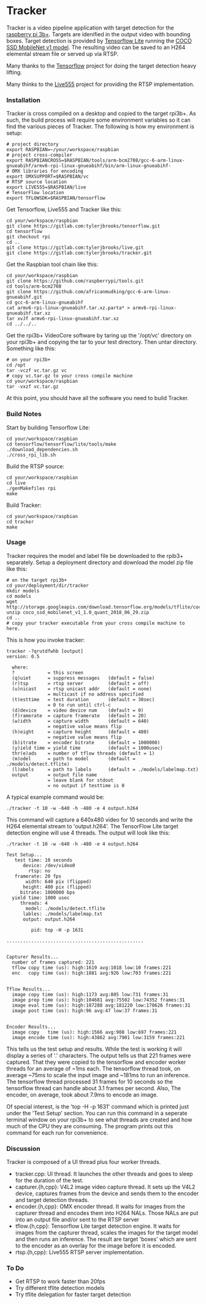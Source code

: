 # Tracker

Tracker is a video pipeline application with target detection for 
the [raspberry pi 3b+](https://www.raspberrypi.org/products/raspberry-pi-3-model-b-plus). Targets 
are idenified in the output video with bounding boxes.  Target detection is 
provided by [Tensorflow Lite](https://www.tensorflow.org/lite) running 
the [COCO SSD MobileNet v1 model](http://storage.googleapis.com/download.tensorflow.org/models/tflite/coco_ssd_mobilenet_v1_1.0_quant_2018_06_29.zip).  The resulting
video can be saved to an H264 elemental stream file or served up via RTSP.

Many thanks to the [Tensorflow](https://www.tensorflow.org) project for doing the target detection heavy lifting.

Many thinks to the [Live555](http://www.live555.com/) project for providing the RTSP implementation.

### Installation

Tracker is cross compiled on a desktop and copied to the target rpi3b+.  As such, the build 
process will require some environment variables so it can find the various pieces of 
Tracker.  The following is how my environment is setup:
```
# project directory
export RASPBIAN=~/your/workspace/raspbian
# project cross-compiler
export RASPBIANCROSS=$RASPBIAN/tools/arm-bcm2708/gcc-6-arm-linux-gnueabihf/armv6-rpi-linux-gnueabihf/bin/arm-linux-gnueabihf-
# OMX libraries for encoding
export OMXSUPPORT=$RASPBIAN/vc
# RTSP source location
export LIVE555=$RASPBIAN/live
# TensorFlow location
export TFLOWSDK=$RASPBIAN/tensorflow
```

Get Tensorflow, Live555 and Tracker like this:
```
cd your/workspace/raspbian
git clone https://gitlab.com:tylerjbrooks/tensorflow.git
cd tensorflow
git checkout rpi
cd ..
git clone https://gitlab.com:tylerjbrooks/live.git
git clone https://gitlab.com:tylerjbrooks/tracker.git

```

Get the Raspbian tool chain like this:
```
cd your/workspace/raspbian
git clone https://github.com/raspberrypi/tools.git
cd tools/arm-bcm2708
git clone https://github.com/africanmudking/gcc-6-arm-linux-gnueabihf.git
cd gcc-6-arm-linux-gnueabihf
cat armv6-rpi-linux-gnueabihf.tar.xz.parta* > armv6-rpi-linux-gnueabihf.tar.xz
tar xvJf armv6-rpi-linux-gnueabihf.tar.xz
cd ../../..
```

Get the rpi3b+ VideoCore software by taring up the '/opt/vc' directory on your rpi3b+
and copying the tar to your test directory.  Then untar directory.  Something like this:
```
# on your rpi3b+
cd /opt
tar -vczf vc.tar.gz vc
# copy vc.tar.gz to your cross compile machine
cd your/workspace/raspbian
tar -vxzf vc.tar.gz
```

At this point, you should have all the software you need to build Tracker.

### Build Notes

Start by building Tensorflow Lite:
```
cd your/workspace/raspbian
cd tensorflow/tensorflow/lite/tools/make
./download_dependencies.sh
./cross_rpi_lib.sh
```

Build the RTSP source:
```
cd your/workspace/raspbian
cd live
./genMakefiles rpi
make
```

Build Tracker:
```
cd your/workspace/raspbian
cd tracker
make
```

### Usage

Tracker requires the model and label file be downloaded to the rpib3+ separately.  Setup a 
deployment directory and download the model zip file like this:
```
# on the target rpi3b+
cd your/deployment/dir/tracker
mkdir models
cd models
wget http://storage.googleapis.com/download.tensorflow.org/models/tflite/coco_ssd_mobilenet_v1_1.0_quant_2018_06_29.zip
unzip coco_ssd_mobilenet_v1_1.0_quant_2018_06_29.zip
cd ..
# copy your tracker executable from your cross compile machine to here.
```

This is how you invoke tracker:
```
tracker -?qrutdfwhb [output]
version: 0.5

  where:
  ?            = this screen
  (q)uiet      = suppress messages   (default = false)
  (r)tsp       = rtsp server         (default = off)
  (u)nicast    = rtsp unicast addr   (default = none)
               = multicast if no address specified
  (t)esttime   = test duration       (default = 30sec)
               = 0 to run until ctrl-c
  (d)device    = video device num    (default = 0)
  (f)ramerate  = capture framerate   (default = 20)
  (w)idth      = capture width       (default = 640)
               = negative value means flip
  (h)eight     = capture height      (default = 480)
               = negative value means flip
  (b)itrate    = encoder bitrate     (default = 1000000)
  (y)ield time = yield time          (default = 1000usec)
  thr(e)ads    = number of tflow threads (default = 1)
  (m)odel      = path to model       (default = ./models/detect.tflite)
  (l)abels     = path to labels      (default = ./models/labelmap.txt)
  output       = output file name
               = leave blank for stdout
               = no output if testtime is 0
```

A typical example command would be:
```
./tracker -t 10 -w -640 -h -480 -e 4 output.h264
```

This command will capture a 640x480 video for 10 seconds and write the H264 elemental stream
to 'output.h264'.  The TensorFlow Lite target detection engine will use 4 threads.  The output 
will look like this:

```
./tracker -t 10 -w -640 -h -480 -e 4 output.h264

Test Setup...
   test time: 10 seconds
      device: /dev/video0
        rtsp: no
   framerate: 20 fps
       width: 640 pix (flipped)
      height: 480 pix (flipped)
     bitrate: 1000000 bps
  yield time: 1000 usec
     threads: 4
       model: ./models/detect.tflite
      lables: ./models/labelmap.txt
      output: output.h264

         pid: top -H -p 1631

..................................................


Capturer Results...
  number of frames captured: 221
  tflow copy time (us): high:1619 avg:1018 low:10 frames:221
  enc   copy time (us): high:1881 avg:926 low:703 frames:221


Tflow Results...
  image copy time (us): high:1173 avg:805 low:731 frames:31
  image prep time (us): high:104681 avg:75502 low:74352 frames:31
  image eval time (us): high:187288 avg:181220 low:178626 frames:31
  image post time (us): high:96 avg:47 low:37 frames:31


Encoder Results...
  image copy   time (us): high:1566 avg:908 low:697 frames:221
  image encode time (us): high:43862 avg:7901 low:3159 frames:221

```
This tells us the test setup and results.  While the test is working it will 
display a series of '.' characters.  The output tells us that 221 frames were captured.  That
they were copied to the tensorflow and encoder worker threads for an average of 
~1ms each.  The tensorflow thread took, on average ~75ms to scale the input image and
~181ms to run an inference.  The tensorflow thread processed 31 frames for 10 seconds so
the tensorflow thread can handle about 3.1 frames per second.  Also, The encoder, on average, 
took about 7.9ms to encode an image.

Of special interest, is the 'top -H -p 1631' command which is printed just under the 'Test Setup'
section.  You can run this command in a seperate terminal window on your rpi3b+ to see what 
threads are created and how much of the CPU they are consuming.  The program prints out this 
command for each run for convenience.


### Discussion

Tracker is composed of a UI thread plus four worker threads.

- tracker.cpp:  UI thread.  It launches the other threads and goes to sleep for the 
duration of the test.
- capturer.{h,cpp}:  V4L2 image video capture thread.  It sets up the V4L2 device, captures
frames from the device and sends them to the encoder and target detection threads.
- encoder.{h,cpp}:  OMX encoder thread.  It waits for images from the capturer thread
and encodes them into H264 NALs.  Those NALs are put into an output file and/or sent to the RTSP
server
- tflow.{h,cpp}:  Tensorflow Lite target detection engine.  It waits for images from the 
capturer thread, scales the images for the target model and then runs an inference.  The result are 
target 'boxes' which are sent to the encoder as an overlay for the image before it is encoded.
- rtsp.{h,cpp}:  Live555 RTSP server implementation.  

### To Do

- Get RTSP to work faster than 20fps
- Try different tflite detection models
- Try tflite delegation for faster target detection

